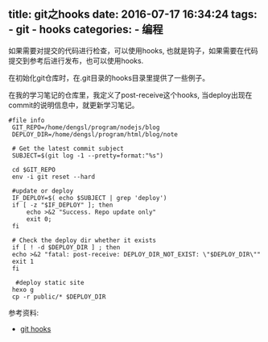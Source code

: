 title: git之hooks
date: 2016-07-17 16:34:24
tags:
    - git
    - hooks
categories:
    - 编程
---
如果需要对提交的代码进行检查，可以使用hooks, 也就是钩子，如果需要在代码提交到参考后进行发布，也可以使用hooks.

在初始化git仓库时，在.git目录的hooks目录里提供了一些例子。

在我的学习笔记的仓库里，我定义了post-receive这个hooks, 当deploy出现在commit的说明信息中，就更新学习笔记。

```
#file info
 GIT_REPO=/home/dengsl/program/nodejs/blog
 DEPLOY_DIR=/home/dengsl/program/html/blog/note

 # Get the latest commit subject
 SUBJECT=$(git log -1 --pretty=format:"%s")

 cd $GIT_REPO
 env -i git reset --hard

 #update or deploy
 IF_DEPLOY=$( echo $SUBJECT | grep 'deploy')
 if [ -z "$IF_DEPLOY" ]; then
     echo >&2 "Success. Repo update only"
     exit 0;
 fi

 # Check the deploy dir whether it exists
 if [ ! -d $DEPLOY_DIR ] ; then
 echo >&2 "fatal: post-receive: DEPLOY_DIR_NOT_EXIST: \"$DEPLOY_DIR\""
 exit 1
 fi
 
  #deploy static site
 hexo g
 cp -r public/* $DEPLOY_DIR
```

参考资料:
* [git hooks](https://git-scm.com/book/en/v2/Customizing-Git-Git-Hooks)
